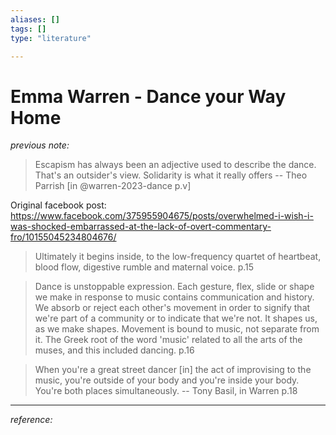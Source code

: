 ```yaml
---
aliases: []
tags: []
type: "literature"

---
```


# Emma Warren - Dance your Way Home

_previous note:_

> Escapism has always been an adjective used to describe the dance. That's an outsider's view. Solidarity is what it really offers -- Theo Parrish [in @warren-2023-dance p.v]

Original facebook post: https://www.facebook.com/375955904675/posts/overwhelmed-i-wish-i-was-shocked-embarrassed-at-the-lack-of-overt-commentary-fro/10155045234804676/

> Ultimately it begins inside, to the low-frequency quartet of heartbeat, blood flow, digestive rumble and maternal voice. p.15

> Dance is unstoppable expression. Each gesture, flex, slide or shape we make in response to music contains communication and history. We absorb or reject each other's movement in order to signify that we're part of a community or to indicate that we're not. It shapes us, as we make shapes. Movement is bound to music, not separate from it. The Greek root of the word 'music' related to all the arts of the muses, and this included dancing. p.16

> When you're a great street dancer [in] the act of improvising to the music, you're outside of your body and you're inside your body. You're both places simultaneously. -- Tony Basil, in Warren p.18

---
_reference:_ 